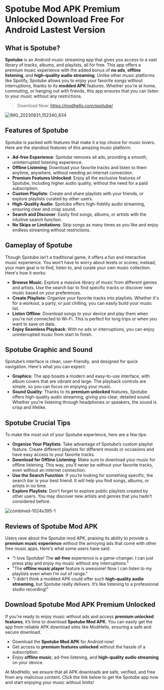 # Spotube Mod APK Premium Unlocked Download Free For Android Lastest Version

## What is Spotube?

**Spotube** is an Android music streaming app that gives you access to a vast library of tracks, albums, and playlists, all for free. This app offers a premium music experience with the added bonus of **no ads**, **offline listening**, and **high-quality audio streaming**. Unlike other music platforms like Spotify, Spotube allows you to enjoy your favorite songs without interruptions, thanks to its **modded APK** features. Whether you're at home, commuting, or hanging out with friends, this app ensures that you can listen to your music without any restrictions.

>Download Now: https://modhello.com/spotube/

![IMG_20230831_152340_634](https://github.com/user-attachments/assets/71b2bc92-e177-4389-8cfe-67dc9e880940)


## Features of Spotube

Spotube is packed with features that make it a top choice for music lovers. Here are the standout features of this amazing music platform:

- **Ad-free Experience**: Spotube removes all ads, providing a smooth, uninterrupted listening experience.
- **Offline Listening**: Download your favorite tracks and listen to them anytime, anywhere, without needing an internet connection.
- **Premium Features Unlocked**: Enjoy all the exclusive features of Spotube, including higher audio quality, without the need for a paid subscription.
- **Custom Playlists**: Create and share playlists with your friends, or explore playlists curated by other users.
- **High-Quality Audio**: Spotube offers high-fidelity audio streaming, ensuring clear and crisp sound.
- **Search and Discover**: Easily find songs, albums, or artists with the intuitive search function.
- **No Skips or Limitations**: Skip songs as many times as you like and enjoy endless streaming without restrictions.

## Gameplay of Spotube

Though Spotube isn’t a traditional game, it offers a fun and interactive music experience. You won’t have to worry about levels or scores; instead, your main goal is to find, listen to, and curate your own music collection. Here's how it works:

- **Browse Music**: Explore a massive library of music from different genres and artists. Use the search bar to find specific tracks or discover new music based on your preferences.
- **Create Playlists**: Organize your favorite tracks into playlists. Whether it's for a workout, a party, or just chilling, you can easily build your music list.
- **Listen Offline**: Download songs to your device and play them when you're not connected to Wi-Fi. This is perfect for long trips or when you want to save on data.
- **Enjoy Seamless Playback**: With no ads or interruptions, you can enjoy uninterrupted music from start to finish.

## Spotube Graphic and Sound

Spotube’s interface is clean, user-friendly, and designed for quick navigation. Here's what you can expect:

- **Graphics**: The app boasts a modern and easy-to-use interface, with album covers that are vibrant and large. The playback controls are simple, so you can focus on enjoying your music.
- **Sound Quality**: Thanks to its **premium unlocked** features, Spotube offers high-quality audio streaming, giving you clear, detailed sound. Whether you’re listening through headphones or speakers, the sound is crisp and lifelike.

## Spotube Crucial Tips

To make the most out of your Spotube experience, here are a few tips:

- **Organize Your Playlists**: Take advantage of Spotube’s custom playlist feature. Create different playlists for different moods or occasions and have easy access to your favorite tracks.
- **Download for Offline Listening**: Make sure to download your music for offline listening. This way, you’ll never be without your favorite tracks, even without an internet connection.
- **Use the Search Function**: If you’re looking for something specific, the search bar is your best friend. It will help you find songs, albums, or artists in no time.
- **Explore Playlists**: Don’t forget to explore public playlists created by other users. You may discover new artists and genres that you hadn’t considered before.

![combined-1024x395-1](https://github.com/user-attachments/assets/4fc2b45c-e965-4332-8884-edbeb6ca9ac0)


## Reviews of Spotube Mod APK

Users rave about the Spotube mod APK, praising its ability to provide a **premium music experience** without the annoying ads that come with other free music apps. Here's what some users have said:

- "I love Spotube! The **ad-free** experience is a game-changer. I can just press play and enjoy my music without any interruptions."
- "The **offline music player** feature is awesome! Now I can listen to my playlists even when I’m out of range."
- "I didn’t think a modded APK could offer such **high-quality audio streaming**, but Spotube really delivers. It’s like listening to a professional studio recording!"

## Download Spotube Mod APK Premium Unlocked

If you're ready to enjoy music without ads and access **premium unlocked features**, it’s time to download **Spotube Mod APK**. You can easily get the app from reliable APK download sites like ModHello, ensuring a safe and secure download.

- Download the **Spotube Mod APK** for Android now!
- Get access to **premium features unlocked** without the hassle of a subscription.
- Enjoy **offline music**, ad-free listening, and **high-quality audio streaming** on your device.

At ModHello, we ensure that all APK downloads are safe, verified, and free from any malicious content. Click the link below to get the Spotube app now and start enjoying your music without limits!

